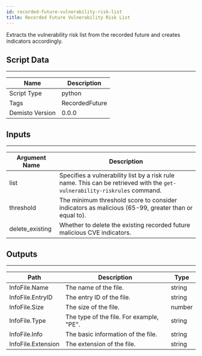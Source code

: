 ```yaml
---
id: recorded-future-vulnerability-risk-list
title: Recorded Future Vulnerability Risk List
---
```


Extracts the vulnerability risk list from the recorded future and creates indicators accordingly.

## Script Data
---

| **Name** | **Description** |
| --- | --- |
| Script Type | python |
| Tags | RecordedFuture |
| Demisto Version | 0.0.0 |

## Inputs
---

| **Argument Name** | **Description** |
| --- | --- |
| list | Specifies a vulnerability list by a risk rule name. This can be retrieved with the `get-vulnerability-riskrules` command. |
| threshold | The minimum threshold score to consider indicators as malicious (65-99, greater than or equal to). |
| delete_existing | Whether to delete the existing recorded future malicious CVE indicators. |

## Outputs
---

| **Path** | **Description** | **Type** |
| --- | --- | --- |
| InfoFile.Name | The name of the file. | string |
| InfoFile.EntryID | The entry ID of the file. | string |
| InfoFile.Size | The size of the file. | number |
| InfoFile.Type | The type of the file. For example, "PE". | string |
| InfoFile.Info | The basic information of the file. | string |
| InfoFile.Extension | The extension of the file. | string |
